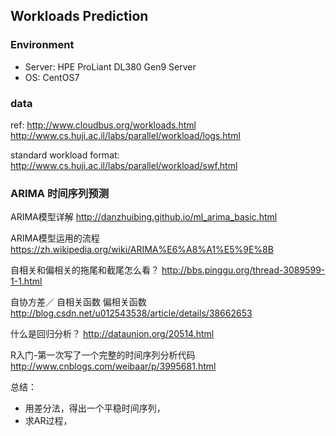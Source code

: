 ##  Workloads Prediction

### Environment
- Server: HPE ProLiant DL380 Gen9 Server
- OS:  CentOS7

### data

ref: <http://www.cloudbus.org/workloads.html>
<http://www.cs.huji.ac.il/labs/parallel/workload/logs.html>

standard workload format: <http://www.cs.huji.ac.il/labs/parallel/workload/swf.html>


### ARIMA 时间序列预测

ARIMA模型详解
<http://danzhuibing.github.io/ml_arima_basic.html>

ARIMA模型运用的流程
<https://zh.wikipedia.org/wiki/ARIMA%E6%A8%A1%E5%9E%8B>


自相关和偏相关的拖尾和截尾怎么看？
<http://bbs.pinggu.org/thread-3089599-1-1.html>

自协方差／ 自相关函数     偏相关函数
<http://blog.csdn.net/u012543538/article/details/38662653>


什么是回归分析？
<http://dataunion.org/20514.html>


R入门-第一次写了一个完整的时间序列分析代码
<http://www.cnblogs.com/weibaar/p/3995681.html>


总结：
- 用差分法，得出一个平稳时间序列，
- 求AR过程，